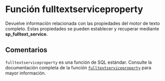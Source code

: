 ﻿---
SidebarGroup: "f"
Autogenerated: true
---

# Función  fulltextserviceproperty

Devuelve información relacionada con las propiedades del motor de texto completo. Estas propiedades se pueden establecer y recuperar mediante **sp_fulltext_service**.

## Comentarios 

`fulltextserviceproperty` es una función de SQL estándar. Consulte la documentación completa de la función [`fulltextserviceproperty`](https://learn.microsoft.com/es-es/sql/t-sql/functions/fulltextserviceproperty-transact-sql) para mayor información.
